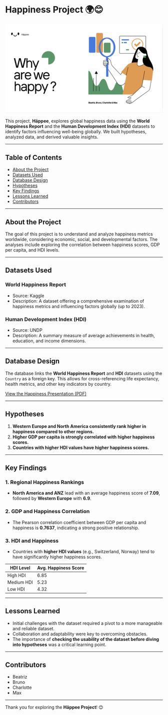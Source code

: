 # Happiness Project 🌍😊

![Project Banner](imagebannerh.png)

This project, **Häppee**, explores global happiness data using the **World Happiness Report** and the **Human Development Index (HDI)** datasets to identify factors influencing well-being globally. We built hypotheses, analyzed data, and derived valuable insights.

---

## Table of Contents
- [About the Project](#about-the-project)
- [Datasets Used](#datasets-used)
- [Database Design](#database-design)
- [Hypotheses](#hypotheses)
- [Key Findings](#key-findings)
- [Lessons Learned](#lessons-learned)
- [Contributors](#contributors)

---

## About the Project
The goal of this project is to understand and analyze happiness metrics worldwide, considering economic, social, and developmental factors. The analyses include exploring the correlation between happiness scores, GDP per capita, and HDI levels.

---

## Datasets Used
### **World Happiness Report**
- Source: Kaggle
- Description: A dataset offering a comprehensive examination of happiness metrics and influencing factors globally (up to 2023).

### **Human Development Index (HDI)**
- Source: UNDP
- Description: A summary measure of average achievements in health, education, and income dimensions.

---

## Database Design
The database links the **World Happiness Report** and **HDI** datasets using the `Country` as a foreign key. This allows for cross-referencing life expectancy, health metrics, and other key indicators by country.

[View the Happiness Presentation (PDF)](Happiness%20Presentation.pdf)

---

## Hypotheses
1. **Western Europe and North America consistently rank higher in happiness compared to other regions.**
2. **Higher GDP per capita is strongly correlated with higher happiness scores.**
3. **Countries with higher HDI values have higher happiness scores.**

---

## Key Findings
### **1. Regional Happiness Rankings**
- **North America and ANZ** lead with an average happiness score of **7.09**, followed by **Western Europe** with **6.9**.

### **2. GDP and Happiness Correlation**
- The Pearson correlation coefficient between GDP per capita and happiness is **0.7637**, indicating a strong positive relationship.

### **3. HDI and Happiness**
- Countries with **higher HDI values** (e.g., Switzerland, Norway) tend to have significantly higher happiness scores.

| **HDI Level** | **Avg. Happiness Score** |
|---------------|---------------------------|
| High HDI      | 6.85                     |
| Medium HDI    | 5.23                     |
| Low HDI       | 4.32                     |

---

## Lessons Learned
- Initial challenges with the dataset required a pivot to a more manageable and reliable dataset.
- Collaboration and adaptability were key to overcoming obstacles.
- The importance of **checking the usability of the dataset before diving into hypotheses** was a critical learning point.

---

## Contributors
- Beatriz
- Bruno
- Charlotte
- Max

---

Thank you for exploring the **Häppee Project**! 😊
